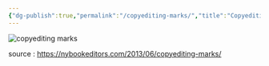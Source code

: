 ```yaml
---
{"dg-publish":true,"permalink":"/copyediting-marks/","title":"Copyediting marks","tags":["journalism"],"created":"2023-05-02","updated":""}
---
```



![copyediting marks](/img/user/images/image-copyediting-marks.jpg)

source : https://nybookeditors.com/2013/06/copyediting-marks/